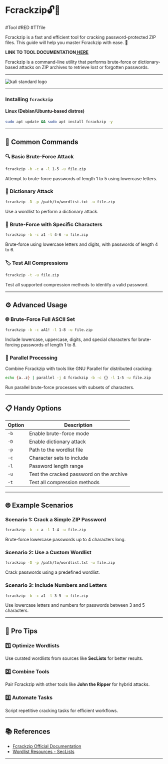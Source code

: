 # Fcrackzip🔓📂
#Tool #RED #TTfile 

Fcrackzip is a fast and efficient tool for cracking password-protected ZIP files. This guide will help you master Fcrackzip with ease. 🚀

**LINK TO TOOL DOCUMENTATION[ HERE](https://www.kali.org/tools/fcrackzip/)**

Fcrackzip is a command-line utility that performs brute-force or dictionary-based attacks on ZIP archives to retrieve lost or forgotten passwords.

---
![kali standard logo](https://www.kali.org/images/kali-tools-icon-missing.svg)

---
### Installing `fcrackzip`

#### **Linux (Debian/Ubuntu-based distros)**
```bash
sudo apt update && sudo apt install fcrackzip -y
```

---

## 🧰 Common Commands

### 🔍 Basic Brute-Force Attack
```bash
fcrackzip -b -c a -l 1-5 -u file.zip
```
Attempt to brute-force passwords of length 1 to 5 using lowercase letters.

### 📂 Dictionary Attack
```bash
fcrackzip -D -p /path/to/wordlist.txt -u file.zip
```
Use a wordlist to perform a dictionary attack.

### 🔑 Brute-Force with Specific Characters
```bash
fcrackzip -b -c a1 -l 4-6 -u file.zip
```
Brute-force using lowercase letters and digits, with passwords of length 4 to 6.

### 🏷 Test All Compressions
```bash
fcrackzip -t -u file.zip
```
Test all supported compression methods to identify a valid password.

---

## ⚙️ Advanced Usage

### 🌐 Brute-Force Full ASCII Set
```bash
fcrackzip -b -c aA1! -l 1-8 -u file.zip
```
Include lowercase, uppercase, digits, and special characters for brute-forcing passwords of length 1 to 8.

### 🔄 Parallel Processing
Combine Fcrackzip with tools like GNU Parallel for distributed cracking:
```bash
echo {a..z} | parallel -j 4 fcrackzip -b -c {} -l 1-5 -u file.zip
```
Run parallel brute-force processes with subsets of characters.

---

## 📋 Handy Options

| Option       | Description                               |
|--------------|-------------------------------------------|
| `-b`         | Enable brute-force mode                  |
| `-D`         | Enable dictionary attack                 |
| `-p`         | Path to the wordlist file                |
| `-c`         | Character sets to include                |
| `-l`         | Password length range                    |
| `-u`         | Test the cracked password on the archive |
| `-t`         | Test all compression methods             |

---

## 🌐 Example Scenarios

### Scenario 1: Crack a Simple ZIP Password
```bash
fcrackzip -b -c a -l 1-4 -u file.zip
```
Brute-force lowercase passwords up to 4 characters long.

### Scenario 2: Use a Custom Wordlist
```bash
fcrackzip -D -p /path/to/wordlist.txt -u file.zip
```
Crack passwords using a predefined wordlist.

### Scenario 3: Include Numbers and Letters
```bash
fcrackzip -b -c a1 -l 3-5 -u file.zip
```
Use lowercase letters and numbers for passwords between 3 and 5 characters.

---

## 🚀 Pro Tips

### 1️⃣ Optimize Wordlists
Use curated wordlists from sources like **SecLists** for better results.

### 2️⃣ Combine Tools
Pair Fcrackzip with other tools like **John the Ripper** for hybrid attacks.

### 3️⃣ Automate Tasks
Script repetitive cracking tasks for efficient workflows.

---

## 📚 References
- [Fcrackzip Official Documentation](https://manpages.ubuntu.com/manpages/focal/man1/fcrackzip.1.html)
- [Wordlist Resources - SecLists](https://github.com/danielmiessler/SecLists)

---


